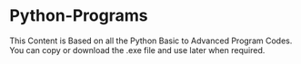 # Python-Programs
This Content is Based on all the Python Basic to Advanced Program Codes. You can copy or download the .exe file and use later when required.
